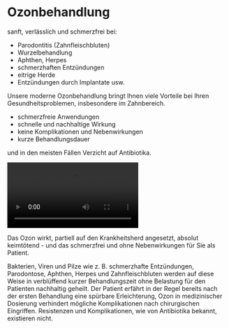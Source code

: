 # Ozonbehandlung

sanft, verlässlich und schmerzfrei bei:

* Parodontitis (Zahnfleischbluten)
* Wurzelbehandlung
* Aphthen, Herpes
* schmerzhaften Entzündungen
* eitrige Herde
* Entzündungen durch Implantate usw.

Unsere moderne Ozonbehandlung bringt Ihnen viele Vorteile bei Ihren Gesundheitsproblemen, insbesondere im Zahnbereich.

* schmerzfreie Anwendungen
* schnelle und nachhaltige Wirkung
* keine Komplikationen und Nebenwirkungen
* kurze Behandlungsdauer

und in den meisten Fällen Verzicht auf Antibiotika.

<video src="/assets/movies/ozontherapie.mp4" controls="true" preload="true">
  Ihr Browser unterstützt leider kein HTML5 video element.
</video>

Das Ozon wirkt, partiell auf den Krankheitsherd angesetzt, absolut keimtötend - und das schmerzfrei und ohne Nebenwirkungen für Sie als Patient.

Bakterien, Viren und Pilze wie z. B. schmerzhafte Entzündungen, Parodontose, Aphthen, Herpes und Zahnfleischbluten werden auf diese Weise in verblüffend kurzer Behandlungszeit ohne Belastung für den Patienten nachhaltig geheilt. Der Patient erfährt in der Regel bereits nach der ersten Behandlung eine spürbare Erleichterung, Ozon in medizinischer Dosierung verhindert mögliche Komplikationen nach chirurgischen Eingriffen. Resistenzen und Komplikationen, wie von Antibiotika bekannt, existieren nicht.
